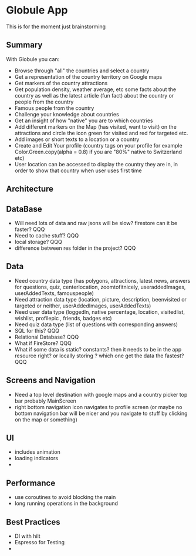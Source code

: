 # Globule App
This is for the moment just brainstorming

## Summary
With Globule you can:
* Browse through "all" the countries and select a country
* Get a representation of the country territory on Google maps
* Get markers of the country attractions
* Get population density, weather average, etc some facts about the country as well as the latest article (fun fact) about the country or people from the country
* Famous people from the country
* Challenge your knowledge about countries
* Get an insight of how "native" you are to which countries
* Add different markers on the Map (has visited, want to visit) on the attractions and circle the icon green for visited and red for targeted etc.
* Add images or short texts to a location or a country
* Create and Edit Your profile (country tags on your profile for example Color.Green.copy(alpha = 0.8) if you are "80%" native to Switzerland etc)
* User location can be accessed to display the country they are in, in order to show that country when user uses first time

## Architecture 

## DataBase
* Will need lots of data and raw jsons will be slow? firestore can it be faster? QQQ
* Need to cache stuff? QQQ
* local storage? QQQ
* difference between res folder in the project? QQQ

## Data 
* Need country data type (has polygons, attractions, latest news, answers for questions, quiz, centerlocation, zoomtofitnicely, useraddedImages, userAddedTexts, famouspeople)
* Need attraction data type (location, picture, description, beenvisited or targeted or neither, userAddedImages, userAddedTexts)
* Need user data type (loggedIn, native percentage, location, visitedlist, wishlist, profilepic , friends, badges etc)
* Need quiz data type (list of questions with corresponding answers)
* SQL for this? QQQ
* Relational Database? QQQ
* What if FireStore? QQQ
* What if some data is static? constants? then it needs to be in the app resource right? or locally storing ? which one get the data the fastest? QQQ

## Screens and Navigation
* Need a top level destination with google maps and a country picker top bar probably MainScreen
* right bottom navigation icon navigates to profile screen (or maybe no bottom navigation bar will be nicer and you navigate to stuff by clicking on the map or something)

## UI
* includes animation
* loading indicators
* 

## Performance
* use coroutines to avoid blocking the main
* long running operations in the background

## Best Practices
* DI with hilt
* Espresso for Testing
* 
